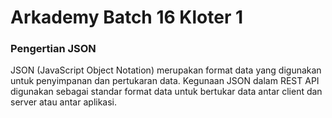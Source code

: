 # Arkademy Batch 16 Kloter 1
### Pengertian JSON  
JSON (JavaScript Object Notation) merupakan format data yang digunakan untuk penyimpanan dan pertukaran data. Kegunaan JSON dalam REST API digunakan sebagai standar format data untuk bertukar data antar client dan server atau antar aplikasi.
